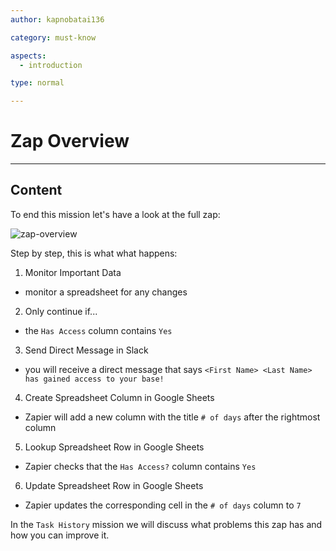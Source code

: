 ```yaml
---
author: kapnobatai136

category: must-know

aspects:
  - introduction

type: normal

---
```


# Zap Overview

---
## Content

To end this mission let's have a look at the full zap:

![zap-overview](https://img.enkipro.com/bda11ffb840b378143132f2475ceaaa2.png)

Step by step, this is what what happens:
1. Monitor Important Data
  - monitor a spreadsheet for any changes
2. Only continue if...
  - the `Has Access` column contains `Yes`
3. Send Direct Message in Slack
  - you will receive a direct message that says `<First Name> <Last Name> has gained access to your base!`
4. Create Spreadsheet Column in Google Sheets
  - Zapier will add a new column with the title `# of days` after the rightmost column
5. Lookup Spreadsheet Row in Google Sheets
  - Zapier checks that the `Has Access?` column contains `Yes`
6. Update Spreadsheet Row in Google Sheets
  - Zapier updates the corresponding cell in the `# of days` column to `7` 

In the `Task History` mission we will discuss what problems this zap has and how you can improve it.